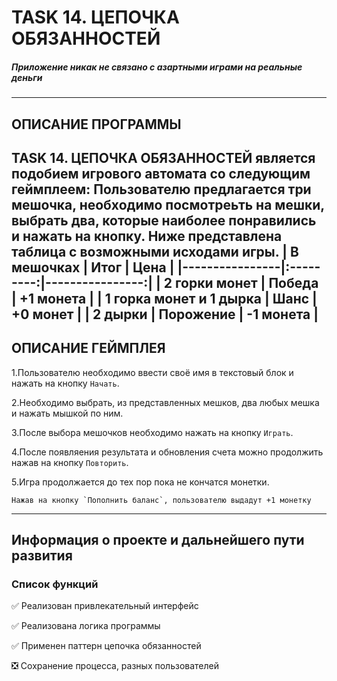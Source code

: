# TASK 14. ЦЕПОЧКА ОБЯЗАННОСТЕЙ
##### Приложение никак не связано с азартными играми на реальные деньги
-------------------------
## ОПИСАНИЕ ПРОГРАММЫ
TASK 14. ЦЕПОЧКА ОБЯЗАННОСТЕЙ является подобием игрового автомата со следующим геймплеем:
Пользователю предлагается три мешочка, необходимо посмотреьть на мешки, выбрать два, которые наиболее понравились  и нажать на кнопку.
Ниже представлена таблица с возможными исходами игры.
| В мешочках | Итог | Цена |
|----------------|:---------:|----------------:|
| 2 горки монет | **Победа** | +1 монета |
| 1 горка монет и 1 дырка | **Шанс** | +0 монет |
| 2 дырки | **Порожение** | -1 монета |
-------------------------
## ОПИСАНИЕ ГЕЙМПЛЕЯ
1.Пользователю необходимо ввести своё имя в текстовый блок и нажать на кнопку `Начать`.

2.Необходимо выбрать, из представленных мешков, два любых мешка и нажать мышкой по ним.

3.После выбора мешочков необходимо нажать на кнопку `Играть`.

4.После появляения результата и обновления счета можно продолжить нажав на кнопку `Повторить`.

5.Игра продолжается до тех пор пока не кончатся монетки.

    Нажав на кнопку `Пополнить баланс`, пользователю выдадут +1 монетку
-------------------------
## Информация о проекте и дальнейшего пути развития
### Список функций
:white_check_mark: Реализован привлекательный интерфейс

:white_check_mark: Реализована логика программы

:white_check_mark: Применен паттерн цепочка обязанностей

:negative_squared_cross_mark: Сохранение процесса, разных пользователей
